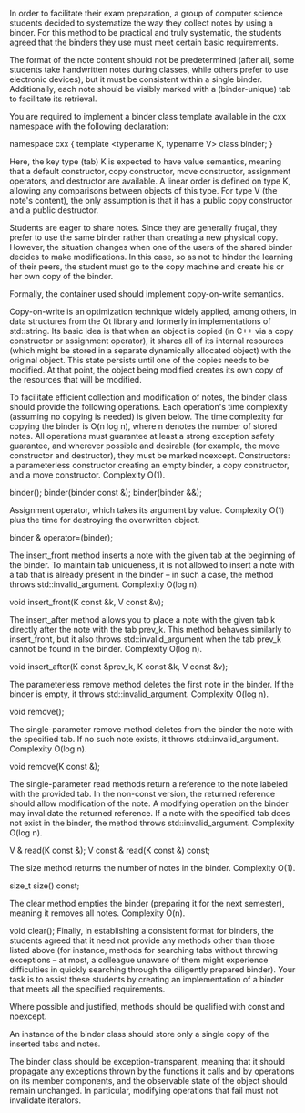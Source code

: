 In order to facilitate their exam preparation, a group of computer science students decided to systematize the way they collect notes by using a binder. For this method to be practical and truly systematic, the students agreed that the binders they use must meet certain basic requirements.

The format of the note content should not be predetermined (after all, some students take handwritten notes during classes, while others prefer to use electronic devices), but it must be consistent within a single binder. Additionally, each note should be visibly marked with a (binder-unique) tab to facilitate its retrieval.

You are required to implement a binder class template available in the cxx namespace with the following declaration:

namespace cxx { template <typename K, typename V> class binder; }

Here, the key type (tab) K is expected to have value semantics, meaning that a default constructor, copy constructor, move constructor, assignment operators, and destructor are available. A linear order is defined on type K, allowing any comparisons between objects of this type. For type V (the note's content), the only assumption is that it has a public copy constructor and a public destructor.

Students are eager to share notes. Since they are generally frugal, they prefer to use the same binder rather than creating a new physical copy. However, the situation changes when one of the users of the shared binder decides to make modifications. In this case, so as not to hinder the learning of their peers, the student must go to the copy machine and create his or her own copy of the binder.

Formally, the container used should implement copy-on-write semantics.

Copy-on-write is an optimization technique widely applied, among others, in data structures from the Qt library and formerly in implementations of std::string. Its basic idea is that when an object is copied (in C++ via a copy constructor or assignment operator), it shares all of its internal resources (which might be stored in a separate dynamically allocated object) with the original object. This state persists until one of the copies needs to be modified. At that point, the object being modified creates its own copy of the resources that will be modified.

To facilitate efficient collection and modification of notes, the binder class should provide the following operations. Each operation's time complexity (assuming no copying is needed) is given below. The time complexity for copying the binder is O(n log n), where n denotes the number of stored notes. All operations must guarantee at least a strong exception safety guarantee, and wherever possible and desirable (for example, the move constructor and destructor), they must be marked noexcept.
Constructors: a parameterless constructor creating an empty binder, a copy constructor, and a move constructor. Complexity O(1).

  binder();
  binder(binder const &);
  binder(binder &&);

Assignment operator, which takes its argument by value. Complexity O(1)
plus the time for destroying the overwritten object.

  binder & operator=(binder);

The insert_front method inserts a note with the given tab at the beginning of the binder. To maintain tab uniqueness, it is not allowed to insert a note with a tab that is already present in the binder – in such a case, the method throws std::invalid_argument. Complexity O(log n).

  void insert_front(K const &k, V const &v);

The insert_after method allows you to place a note with the given tab k directly after the note with the tab prev_k. This method behaves similarly to insert_front, but it also throws std::invalid_argument when the tab prev_k cannot be found in the binder. Complexity O(log n).

  void insert_after(K const &prev_k, K const &k, V const &v);

The parameterless remove method deletes the first note in the binder. If the binder is empty, it throws std::invalid_argument. Complexity O(log n).

  void remove();

The single-parameter remove method deletes from the binder the note with the specified tab. If no such note exists, it throws std::invalid_argument. Complexity O(log n).

  void remove(K const &);

The single-parameter read methods return a reference to the note labeled with the provided tab. In the non-const version, the returned reference should allow modification of the note. A modifying operation on the binder may invalidate the returned reference. If a note with the specified tab does not exist in the binder, the method throws std::invalid_argument. Complexity O(log n).

  V & read(K const &);
  V const & read(K const &) const;

The size method returns the number of notes in the binder. Complexity O(1).

  size_t size() const;

The clear method empties the binder (preparing it for the next semester), meaning it removes all notes. Complexity O(n).

  void clear();
  Finally, in establishing a consistent format for binders, the students agreed that it need not provide any methods other than those listed above (for instance, methods for searching tabs without throwing exceptions – at most, a colleague unaware of them might experience difficulties in quickly searching through the diligently prepared binder). Your task is to assist these students by creating an implementation of a binder that meets all the specified requirements.

Where possible and justified, methods should be qualified with const and noexcept.

An instance of the binder class should store only a single copy of the inserted tabs and notes.

The binder class should be exception-transparent, meaning that it should propagate any exceptions thrown by the functions it calls and by operations on its member components, and the observable state of the object should remain unchanged. In particular, modifying operations that fail must not invalidate iterators.
